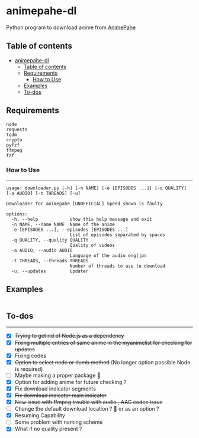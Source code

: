 # animepahe-dl

Python program to download anime from [AnimePahe](https://animepahe.com)

## Table of contents

- [animepahe-dl](#animepahe-dl)
  - [Table of contents](#table-of-contents)
  - [Requirements](#requirements)
    - [How to Use](#how-to-use)
  - [Examples](#examples)
  - [To-dos](#to-dos)

## Requirements

```
node
requests
tqdm
crypto
pyfzf
ffmpeg
fzf
```

### How to Use

---

```
usage: downloader.py [-h] [-n NAME] [-e [EPISODES ...]] [-q QUALITY] [-a AUDIO] [-t THREADS] [-u]

Downloader for animepahe [UNOFFICIAL] Speed shown is faulty

options:
  -h, --help            show this help message and exit
  -n NAME, --name NAME  Name of the anime
  -e [EPISODES ...], --episodes [EPISODES ...]
                        List of episodes separated by spaces
  -q QUALITY, --quality QUALITY
                        Quality of videos
  -a AUDIO, --audio AUDIO
                        Language of the audio eng|jpn
  -t THREADS, --threads THREADS
                        Number of threads to use to download
  -u, --updates         Updater
```

## Examples

```

```

## To-dos

---

- [x] ~~Trying to get rid of Node.js as a dependency~~
- [x] ~~Fixing multiple entries of same anime in the myanimelist for checking for updates~~
- [x] Fixing codes
- [x] ~~Option to select node or dumb method~~ (No longer option possible Node is required)
- [ ] Maybe making a proper package :thinking:
- [x] Option for adding anime for future checking ?
- [x] Fix download indicator segments
- [x] ~~Fix download indicator main indicator~~
- [x] ~~New issue with ffmpeg trouble with audio , AAC codec issue~~
- [ ] Change the default download location ? :thinking: or as an option ?
- [x] Resuming Capability
- [ ] Some problem with naming scheme
- [x] What if no quality present ?

